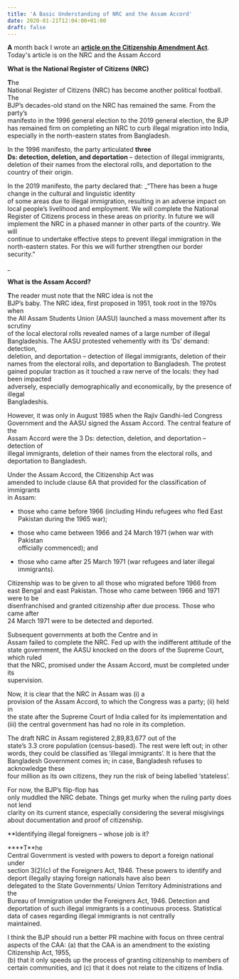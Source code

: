 ```yaml
---
title: 'A Basic Understanding of NRC and the Assam Accord'
date: 2020-01-21T12:04:00+01:00
draft: false
---
```


  
  
  

  
**A** month back I wrote an **[article on the Citizenship Amendment Act](http://www.bjnocabbages.com/2019/12/the-caa-demographics-identity.html)**. Today's article is on the NRC and the Assam Accord  
  
**What is the National Register of Citizens (NRC)**  
  
**T**he  
National Register of Citizens (NRC) has become another political football. The  
BJP’s decades-old stand on the NRC has remained the same. From the party’s  
manifesto in the 1996 general election to the 2019 general election, the BJP  
has remained firm on completing an NRC to curb illegal migration into India,  
especially in the north-eastern states from Bangladesh.  

  

  
In the 1996 manifesto, the party articulated **three  
Ds: detection, deletion, and deportation** – detection of illegal immigrants,  
deletion of their names from the electoral rolls, and deportation to the  
country of their origin.  
  
  
  
In the 2019 manifesto, the party declared that: _“There has been a huge change in the cultural and linguistic identity  
of some areas due to illegal immigration, resulting in an adverse impact on  
local people’s livelihood and employment. We will complete the National  
Register of Citizens process in these areas on priority. In future we will  
implement the NRC in a phased manner in other parts of the country. We will  
continue to undertake effective steps to prevent illegal immigration in the  
north-eastern states. For this we will further strengthen our border security.”  
  
  
  
_

  

  
**What is the Assam Accord?**

  

  
**T**he reader must note that the NRC idea is not the  
BJP’s baby. The NRC idea, first proposed in 1951, took root in the 1970s when  
the All Assam Students Union (AASU) launched a mass movement after its scrutiny  
of the local electoral rolls revealed names of a large number of illegal  
Bangladeshis. The AASU protested vehemently with its ‘Ds’ demand: detection,  
deletion, and deportation – detection of illegal immigrants, deletion of their  
names from the electoral rolls, and deportation to Bangladesh. The protest  
gained popular traction as it touched a raw nerve of the locals: they had been impacted  
adversely, especially demographically and economically, by the presence of illegal  
Bangladeshis.  
  
  
  
However, it was only in August 1985 when the Rajiv Gandhi-led Congress  
Government and the AASU signed the Assam Accord. The central feature of the  
Assam Accord were the 3 Ds: detection, deletion, and deportation – detection of  
illegal immigrants, deletion of their names from the electoral rolls, and  
deportation to Bangladesh.

  

  
  

  

  
Under the Assam Accord, the Citizenship Act was  
amended to include clause 6A that provided for the classification of immigrants  
in Assam: 

  

  

  

  
*   those who came before 1966 (including Hindu refugees who fled East  
    Pakistan during the 1965 war); 
  
*   those who came between 1966 and 24 March 1971 (when war with Pakistan  
    officially commenced); and 
  
*   those who came after 25 March 1971 (war refugees and later illegal  
    immigrants). 
  

  
  
Citizenship was to be given to all those who migrated before 1966 from  
east Bengal and east Pakistan. Those who came between 1966 and 1971 were to be  
disenfranchised and granted citizenship after due process. Those who came after  
24 March 1971 were to be detected and deported.  
  

  
  

  

  
Subsequent governments at both the Centre and in  
Assam failed to complete the NRC. Fed up with the indifferent attitude of the  
state government, the AASU knocked on the doors of the Supreme Court, which ruled  
that the NRC, promised under the Assam Accord, must be completed under its  
supervision.

  

  
  
  
Now, it is clear that the NRC in Assam was (i) a  
provision of the Assam Accord, to which the Congress was a party; (ii) held in  
the state after the Supreme Court of India called for its implementation and  
(iii) the central government has had no role in its completion.  
  
  

  

  
The draft NRC in Assam registered 2,89,83,677 out of the  
state’s 3.3 crore population (census-based). The rest were left out; in other  
words, they could be classified as ‘illegal immigrants’. It is here that the  
Bangladesh Government comes in; in case, Bangladesh refuses to acknowledge these  
four million as its own citizens, they run the risk of being labelled ‘stateless’.  
  

  

  
For now, t[](https://www.blogger.com/null)he BJP’s flip-flop has  
only muddled the NRC debate. Things get murky when the ruling party does not lend  
clarity on its current stance, especially considering the several misgivings  
about documentation and proof of citizenship.  
  
  
  
**Identifying illegal foreigners – whose job is it?  
  
****T**he  
Central Government is vested with powers to deport a foreign national under  
section 3(2)(c) of the Foreigners Act, 1946. These powers to identify and  
deport illegally staying foreign nationals have also been  
delegated to the State Governments/ Union Territory Administrations and the  
Bureau of Immigration under the Foreigners Act, 1946. Detection and  
deportation of such illegal immigrants is a continuous process. Statistical data of cases regarding illegal immigrants is not centrally  
maintained.  
  
I think the BJP should run a better PR machine with focus on three central aspects of the CAA: (a) that the CAA is an amendment to the existing Citizenship Act, 1955,  
(b) that it only speeds up the process of granting citizenship to members of  
certain communities, and (c) that it does not relate to the citizens of India.